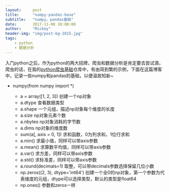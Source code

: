 ```yaml
---
layout:     post
title:      "numpy-pandas-base"
subtitle:   "numpy，pandas基础"
date:       2017-11-08 18:00:00
author:     "Mickey"
header-img: "img/post-bg-2015.jpg"
tags:
    - python
    - 数据分析
---
```


入门python之后，作为python的两大招牌，爬虫和数据分析是肯定要去尝试滴，爬虫的话，在我的[python爬虫基础](https://github.com/mickey0524/web-crawler)仓库中，有由简到繁的示例，下面在这篇博客中，记录一些numpy和pandas的基础，以便温故知新~

* numpy(from numpy import *)

	* a = array([1, 2, 3]) 创建一个np对象
	* a.dtype 查看数据类型
	* a.shape 一个元组，描述np对象每个维度的长度
	* a.size np对象元素个数
	* a.nbytes np对象消耗的字节数
	* a.dims np对象的维度数
	* sum(a[, axis = 0, 1]) 求和函数，0为列求和，1位行求和
	* a.min() 求最小值，同样可以带axis参数
	* a.mean() 求算数平均值，同样可以带axis参数
	* a.var() 求方差，同样可以带axis参数
	* a.std() 求标准差，同样可以带axis参数
	* a.round(decimals=1) 取整，可以带decimals参数选择保留几位小数
	* np.zeros((2, 3), dtype='int64') 创建一个全0的np对象，第一个参数为代表维度的元组，dtype可以选择类型，默认的类型是float64
	* np.ones() 参数和zeros一样
